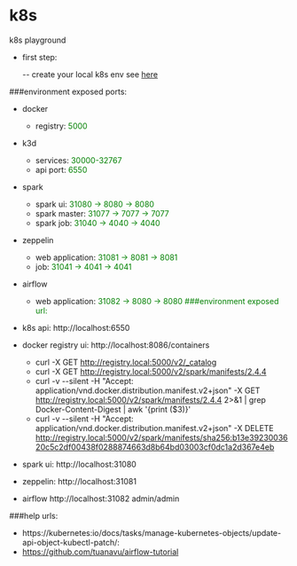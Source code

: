 # k8s
k8s playground

- first step: 

  -- create your local k8s env see [here](./setup/README.md) 

###environment exposed ports:
- docker 
  - registry:      <span style="color:green;">5000 
- k3d
  - services:     <span style="color:green">30000-32767
  - api port:     <span style="color:green">6550
- spark
  - spark ui:     <span style="color:green">31080 -> 8080 -> 8080
  - spark master: <span style="color:green">31077 -> 7077 -> 7077
  - spark job:    <span style="color:green">31040 -> 4040 -> 4040
- zeppelin
  - web application:  <span style="color:green">31081 -> 8081 -> 8081
  - job:              <span style="color:green">31041 -> 4041 -> 4041
- airflow
  - web application:  <span style="color:green">31082 -> 8080 -> 8080
###environment exposed url:
- k8s api:            http://localhost:6550
- docker registry ui: http://localhost:8086/containers  
  - curl -X GET http://registry.local:5000/v2/_catalog
  - curl -X GET http://registry.local:5000/v2/spark/manifests/2.4.4
  - curl -v --silent -H "Accept: application/vnd.docker.distribution.manifest.v2+json" -X GET http://registry.local:5000/v2/spark/manifests/2.4.4 2>&1 | grep Docker-Content-Digest | awk '{print ($3)}'
  - curl -v --silent -H "Accept: application/vnd.docker.distribution.manifest.v2+json" -X DELETE http://registry.local:5000/v2/spark/manifests/sha256:b13e3923003620c5c2df00438f0288874663d8b64bd03003cf0dc1a2d367e4eb

- spark ui:           http://localhost:31080
- zeppelin:           http://localhost:31081
- airflow             http://localhost:31082 admin/admin

###help urls:
- https://kubernetes:io/docs/tasks/manage-kubernetes-objects/update-api-object-kubectl-patch/:
- https://github.com/tuanavu/airflow-tutorial